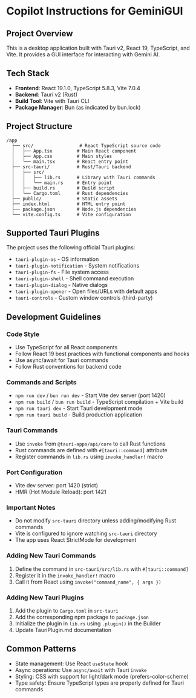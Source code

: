 # Copilot Instructions for GeminiGUI

## Project Overview
This is a desktop application built with Tauri v2, React 19, TypeScript, and Vite. It provides a GUI interface for interacting with Gemini AI.

## Tech Stack
- **Frontend**: React 19.1.0, TypeScript 5.8.3, Vite 7.0.4
- **Backend**: Tauri v2 (Rust)
- **Build Tool**: Vite with Tauri CLI
- **Package Manager**: Bun (as indicated by bun.lock)

## Project Structure
```
/app
  ├── src/                 # React TypeScript source code
  │   ├── App.tsx         # Main React component
  │   ├── App.css         # Main styles
  │   └── main.tsx        # React entry point
  ├── src-tauri/          # Rust/Tauri backend
  │   ├── src/
  │   │   ├── lib.rs      # Library with Tauri commands
  │   │   └── main.rs     # Entry point
  │   ├── build.rs        # Build script
  │   └── Cargo.toml      # Rust dependencies
  ├── public/             # Static assets
  ├── index.html          # HTML entry point
  ├── package.json        # Node.js dependencies
  └── vite.config.ts      # Vite configuration
```

## Supported Tauri Plugins
The project uses the following official Tauri plugins:
- `tauri-plugin-os` - OS information
- `tauri-plugin-notification` - System notifications
- `tauri-plugin-fs` - File system access
- `tauri-plugin-shell` - Shell command execution
- `tauri-plugin-dialog` - Native dialogs
- `tauri-plugin-opener` - Open files/URLs with default apps
- `tauri-controls` - Custom window controls (third-party)

## Development Guidelines

### Code Style
- Use TypeScript for all React components
- Follow React 19 best practices with functional components and hooks
- Use async/await for Tauri commands
- Follow Rust conventions for backend code

### Commands and Scripts
- `npm run dev` / `bun run dev` - Start Vite dev server (port 1420)
- `npm run build` / `bun run build` - TypeScript compilation + Vite build
- `npm run tauri dev` - Start Tauri development mode
- `npm run tauri build` - Build production application

### Tauri Commands
- Use `invoke` from `@tauri-apps/api/core` to call Rust functions
- Rust commands are defined with `#[tauri::command]` attribute
- Register commands in `lib.rs` using `invoke_handler!` macro

### Port Configuration
- Vite dev server: port 1420 (strict)
- HMR (Hot Module Reload): port 1421

### Important Notes
- Do not modify `src-tauri` directory unless adding/modifying Rust commands
- Vite is configured to ignore watching `src-tauri` directory
- The app uses React StrictMode for development

### Adding New Tauri Commands
1. Define the command in `src-tauri/src/lib.rs` with `#[tauri::command]`
2. Register it in the `invoke_handler!` macro
3. Call it from React using `invoke("command_name", { args })`

### Adding New Tauri Plugins
1. Add the plugin to `Cargo.toml` in `src-tauri`
2. Add the corresponding npm package to `package.json`
3. Initialize the plugin in `lib.rs` using `.plugin()` in the Builder
4. Update TauriPlugin.md documentation

## Common Patterns
- State management: Use React `useState` hook
- Async operations: Use `async/await` with Tauri `invoke`
- Styling: CSS with support for light/dark mode (prefers-color-scheme)
- Type safety: Ensure TypeScript types are properly defined for Tauri commands
